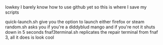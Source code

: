 lowkey I barely know how to use github yet so this is where I save my scripts

quick-launch.sh give you the option to launch either firefox or steam
random.sh asks you if you're a diddyblud mango and if you're not it shuts down in 5 seconds
fnaf3terminal.sh replicates the repair terminal from fnaf 3, all it does is look cool